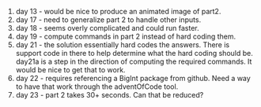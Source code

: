 1. day 13 - would be nice to produce an animated image of part2.
1. day 17 - need to generalize part 2 to handle other inputs.
1. day 18 - seems overly complicated and could run faster.
1. day 19 - compute commands in part 2 instead of hard coding them.
1. day 21 - the solution essentially hard codes the answers.  There is support code in there to help determine what the hard coding should be.  day21a is a step in the direction of computing the required commands.  It would be nice to get that to work.
1. day 22 - requires referencing a BigInt package from github.  Need a way to have that work through the adventOfCode tool.
2. day 23 - part 2 takes 30+ seconds.  Can that be reduced?